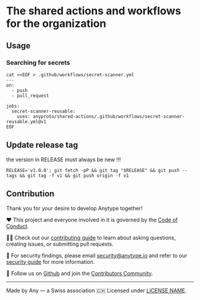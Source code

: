 # The shared actions and workflows for the organization

## Usage
### Searching for secrets
```
cat <<EOF > .github/workflows/secret-scanner.yml
---
on:
  - push
  - pull_request

jobs:
  secret-scanner-reusable:
    uses: anyproto/shared-actions/.github/workflows/secret-scanner-reusable.yml@v1
EOF
```

## Update release tag
the version in RELEASE must always be new !!!
```
RELEASE='v1.0.0'; git fetch -pP && git tag "$RELEASE" && git push --tags && git tag -f v1 && git push origin -f v1
```

## Contribution
Thank you for your desire to develop Anytype together!

❤️ This project and everyone involved in it is governed by the [Code of Conduct](https://github.com/anyproto/.github/blob/main/docs/CODE_OF_CONDUCT.md).

🧑‍💻 Check out our [contributing guide](https://github.com/anyproto/.github/blob/main/docs/CONTRIBUTING.md) to learn about asking questions, creating issues, or submitting pull requests.

🫢 For security findings, please email [security@anytype.io](mailto:security@anytype.io) and refer to our [security guide](https://github.com/anyproto/.github/blob/main/docs/SECURITY.md) for more information.

🤝 Follow us on [Github](https://github.com/anyproto) and join the [Contributors Community](https://github.com/orgs/anyproto/discussions).

---
Made by Any — a Swiss association 🇨🇭
Licensed under [LICENSE NAME](./LICENSE.md).

